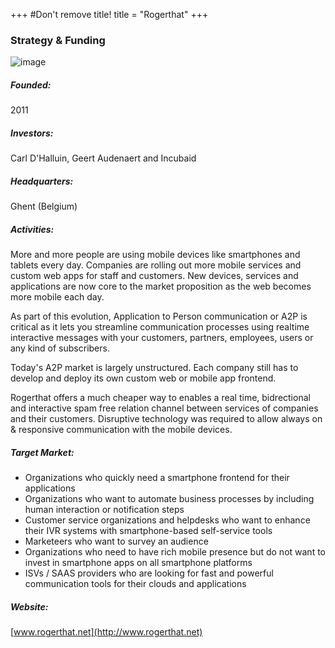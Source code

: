 +++
#Don't remove title!
title = "Rogerthat"
+++
### Strategy & Funding

![image](img/rogerthat.png)

##### Founded:

2011

##### Investors:

Carl D'Halluin, Geert Audenaert and Incubaid

##### Headquarters:

Ghent (Belgium)

##### Activities:

More and more people are using mobile devices like smartphones and tablets every day. Companies are rolling out more mobile services and custom web apps for staff and customers. New devices, services and applications are now core to the market proposition as the web becomes more mobile each day.

As part of this evolution, Application to Person communication or A2P is critical as it lets you streamline communication processes using realtime interactive messages with your customers, partners, employees, users or any kind of subscribers.

Today's A2P market is largely unstructured. Each company still has to develop and deploy its own custom web or mobile app frontend.

Rogerthat offers a much cheaper way to enables a real time, bidrectional and interactive spam free relation channel between services of companies and their customers. Disruptive technology was required to allow always on & responsive communication with the mobile devices.

##### Target Market:

-   Organizations who quickly need a smartphone frontend for their applications
-   Organizations who want to automate business processes by including human interaction or notification steps
-   Customer service organizations and helpdesks who want to enhance their IVR systems with smartphone-based self-service tools
-   Marketeers who want to survey an audience
-   Organizations who need to have rich mobile presence but do not want to invest in smartphone apps on all smartphone platforms
-   ISVs / SAAS providers who are looking for fast and powerful communication tools for their clouds and applications

##### Website:

[www.rogerthat.net](http://www.rogerthat.net)
